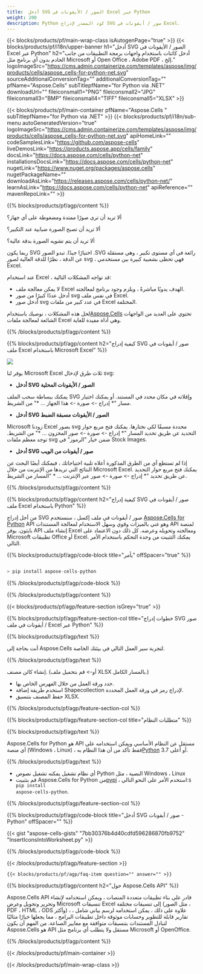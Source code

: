 ```yaml
---
title:  أدخل SVG الصور / الأيقونات في Excel عبر Python
weight: 200
description: Python كود المصدر لإدراج SVG صور / أيقونات في Excel.
---
```

{{< blocks/products/pf/main-wrap-class isAutogenPage="true" >}}
{{< blocks/products/pf/i18n/upper-banner h1="أدخل SVG الصور / الأيقونات في Excel عبر Python" h2="أدخل كائنات باستخدام واجهات برمجة التطبيقات من جانب الخادم بدون أي برنامج مثل Microsoft أو Open Office ، Adobe PDF ، إلخ." logoImageSrc="https://cms.admin.containerize.com/templates/aspose/img/products/cells/aspose_cells-for-python-net.svg" sourceAdditionalConversionTag="" additionalConversionTag="" pfName="Aspose.Cells" subTitlepfName="for Python via .NET" downloadUrl="" fileiconsmall1="PNG" fileiconsmall2="JPG" fileiconsmall3="BMP" fileiconsmall4="TIFF" fileiconsmall5="XLSX" >}}

{{< blocks/products/pf/main-container pfName="Aspose.Cells " subTitlepfName="for Python via .NET" >}}
{{< blocks/products/pf/i18n/sub-menu autoGeneratedVersion="true" logoImageSrc="https://cms.admin.containerize.com/templates/aspose/img/products/cells/aspose_cells-for-python-net.svg" apiHomeLink="" codeSamplesLink="https://github.com/aspose-cells" liveDemosLink="https://products.aspose.app/cells/family" docsLink="https://docs.aspose.com/cells/python-net" installationsDocsLink="https://docs.aspose.com/cells/python-net" nugetLink="https://www.nuget.org/packages/aspose.cells" nugetPackageName="" downloadAsLink="https://releases.aspose.com/cells/python-net/" learnAsLink="https://docs.aspose.com/cells/python-net" apiReference="" mavenRepoLink="" >}}

{{% blocks/products/pf/agp/content %}}

ألا تريد أن ترى صورًا ممتدة ومضغوطة على أي جهاز؟

ألا تريد أن تصبح الصورة ضبابية عند التكبير؟

ألا تريد أن يتم تشويه الصورة بدقة عالية؟

ربما يكون SVG اختيارًا جيدًا. تبدو الصور .SVG رائعة في أي مستوى تكبير ، وهي مستقلة عن الدقة ، نظرًا للدقة العالية لصور svg ، فهي تحظى بشعبية كبيرة بين مستخدمي Excel.

عند استخدام Excel ، قد تواجه المشكلات التالية:

+ لا يمكن معالجة ملف Excel الهدف يدويًا مباشرةً ، ويلزم وجود برنامج لمعالجته.
+ أدخل عددًا كبيرًا من صور svg في نفس ملف Excel.
+ أدخل صور svg في عدد كبير من ملفات Excel المختلفة.

 لحل هذه المشكلات ، نوصيك باستخدام[Aspose.Cells](https://products.aspose.com/cells/) تحتوي على العديد من الواجهات الشائعة لمعالجة ملفات Excel وهي أداة مفيدة للغاية.

{{% /blocks/products/pf/agp/content %}}

{{% blocks/products/pf/agp/content h2="كيفية إدراج SVG صور / أيقونات في ملف Excel باستخدام Microsoft Excel" %}}

![](/cells/ar/net/icons/insert-icons-to-excel/sample.png)

يوفر لنا Microsoft Excel ثلاث طرق لإدخال svg:

+  **أدخل SVG الصور / الأيقونات المحلية**

يمكنك ببساطة سحب الملف SVG وإفلاته في مكان محدد في المستند. أو يمكنك اختيار مسار "* إدراج -> صورة -> هذا الجهاز ... *" من الشريط.

+  **أدخل SVG الصور / الأيقونات مسبقة الضبط**

Microsoft زودنا Excel بصور svg محددة مسبقًا لكي نختارها. يمكنك فتح مربع حوار التحديد عن طريق تحديد المسار "* إدراج -> صورة -> صور المخزون ... *" من الشريط. توجد معظم ملفات svg ضمن خيار "الرموز" في Stock Images.

+  **أدخل SVG صور / أيقونات من الويب**

إذا لم تستطع أي من الطرق المذكورة أعلاه تلبية احتياجاتك ، فيمكنك أيضًا البحث عن النتائج التي تريدها من الإنترنت من خلال Microsoft Excel. يمكنك فتح مربع حوار التحديد عن طريق تحديد "* إدراج -> صورة -> صور عبر الإنترنت ... * "المسار من الشريط.

{{% /blocks/products/pf/agp/content %}}

{{% blocks/products/pf/agp/content h2="كيفية إدراج SVG صور / أيقونات في ملف Excel باستخدام Python" %}}

 من أجل إدراج SVG صور / أيقونات في ملف إكسل ، سنستخدم
 [Aspose.Cells for Python](https://pypi.org/project/aspose-cells-python/) 
 API وهو غني بالميزات وقوي وسهل الاستخدام لمعالجة المستندات API لمنصة بايثون. يوفر API إنشاء ملف Excel ومعالجته وتحويله وعرضه. كل ذلك دون الاعتماد على Microsoft تطبيقات Office أو Excel. يمكنك التثبيت من وحدة التحكم باستخدام الأمر التالي.

{{% blocks/products/pf/agp/code-block title="يأمر" offSpacer="true" %}}

```cs

> pip install aspose-cells-python

```

{{% /blocks/products/pf/agp/code-block %}}

{{% /blocks/products/pf/agp/content %}}

{{< blocks/products/pf/agp/feature-section isGrey="true" >}}

{{% blocks/products/pf/agp/feature-section-col title="خطوات إدراج SVG صور / أيقونات في ملف Excel عبر Python" %}}

{{% blocks/products/pf/agp/text %}}

أنت بحاجة إلى Aspose.Cells لتجربة سير العمل التالي في بيئتك الخاصة.

{{% /blocks/products/pf/agp/text %}}

إنشاء كائن مصنف. (أو-> قم بتحميل ملف XLSX بالمسار الكامل.)
+ حدد ورقة العمل من خلال الفهرس الخاص بها.
+ استخدم طريقة إضافة Shapecollection لإدراج رمز في ورقة العمل المحددة.
+ حفظ المصنف بتنسيق XLSX.

{{% /blocks/products/pf/agp/feature-section-col %}}

{{% blocks/products/pf/agp/feature-section-col title="متطلبات النظام" %}}

{{% blocks/products/pf/agp/text %}}

Aspose.Cells for Python هو API مستقل عن النظام الأساسي ويمكن استخدامه على أي منصة (Windows ، Linux) ، فقط تأكد من أن هذا النظام به[Python](https://www.python.org/downloads/) 3.7 أو أعلى.
 
{{% /blocks/products/pf/agp/text %}}

-  أي نظام تشغيل يمكنه تشغيل نصوص Python النصية ، مثل Windows ، Linux
-  قم بتثبيت Aspose.Cells for Python من<a href="https://pypi.org/project/aspose-cells-python/">pypi</a> ، استخدم الأمر على النحو التالي:<code>$ pip install aspose-cells-python</code>.

{{% /blocks/products/pf/agp/feature-section-col %}}

{{% blocks/products/pf/agp/code-block title="أدخل SVG صور / أيقونات - Python" offSpacer="" %}}

{{< gist "aspose-cells-gists" "7bb30376b4d40cdfd596286870fb9752" "InsertIconsIntoWorksheet.py" >}}

{{% /blocks/products/pf/agp/code-block %}}

{{< /blocks/products/pf/agp/feature-section >}}

    {{< blocks/products/pf/agp/faq-item question="" answer="" >}}
 

<!-- aboutfile Starts -->

{{% blocks/products/pf/agp/content h2="حول Aspose.Cells API" %}}

Aspose.Cells API قادر على بناء تطبيقات متعددة المنصات ، ويمكن استخدامه لإنشاء وتحرير وتحويل وعرض Microsoft تنسيقات Excel إلى تنسيقات مختلفة (مثل الصور ، PDF ، HTML ، ODS وأكثر) ، علاوة على ذلك ، يمكن استخدامه لرسم بياني شامل ، تقارير قابلة للتطوير وحسابات موثوقة داخل تطبيقات البرامج ، مما يجعلها خيارًا مثاليًا لتبادل المستندات بتنسيقات متوافقة مع معايير الصناعة. من المهم أن يكون Aspose.Cells هو API مستقل ولا يتطلب أي برنامج مثل Microsoft أو OpenOffice.

{{% /blocks/products/pf/agp/content %}}



<!-- aboutfile Ends -->
<!--
{{< blocks/products/pf/agp/other-supported-section title="Other Supported Splitting Formats" subTitle="Using C#, One can also split large file into chunks of many other file formats including." >}}

{{< blocks/products/pf/agp/other-supported-section-item href="https://products.aspose.com/cells/net/splitter/ods/" name="ODS" description="OpenDocument Spreadsheet File" >}}
{{< blocks/products/pf/agp/other-supported-section-item href="https://products.aspose.com/cells/net/splitter/xls/" name="XLS" description="Excel Binary Format" >}}
{{< blocks/products/pf/agp/other-supported-section-item href="https://products.aspose.com/cells/net/splitter/xlsb/" name="XLSB" description="Binary Excel Workbook File" >}}
{{< blocks/products/pf/agp/other-supported-section-item href="https://products.aspose.com/cells/net/splitter/xlsm/" name="XLSM" description="Spreadsheet File" >}}

{{< /blocks/products/pf/agp/other-supported-section >}}

-->

{{< /blocks/products/pf/main-container >}}
    
{{< /blocks/products/pf/main-wrap-class >}}
